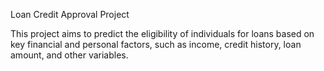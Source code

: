 Loan Credit Approval Project

This project aims to predict the eligibility of individuals for loans based on key financial and personal factors, such as income, credit history, loan amount, and other variables. 
